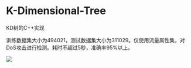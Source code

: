 # K-Dimensional-Tree
KD树的C++实现

训练数据集大小为494021，测试数据集大小为311029。仅使用流量属性集，对DoS攻击进行检测。耗时不超过5秒，准确率95%以上。

<img src = "https://ws2.sinaimg.cn/large/7156d016jw1f92fahwwjej20xz0lxk0i.jpg">
